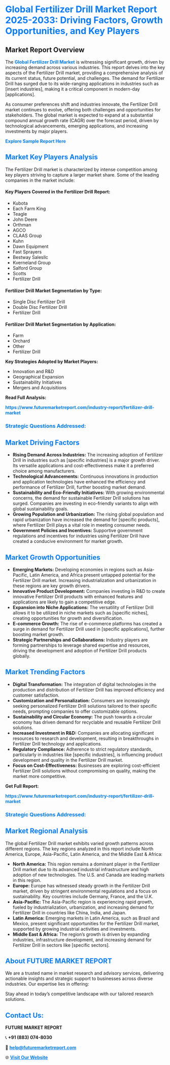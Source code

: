 <h1 style="color: #007BFF;">Global Fertilizer Drill Market Report 2025-2033: Driving Factors, Growth Opportunities, and Key Players</h1>

<section id="overview">
<h2>Market Report Overview</h2>
<p>The <a href="https://www.futuremarketreport.com/industry-report/fertilizer-drill-market" style="color: #007BFF; text-decoration: none;"><strong>Global Fertilizer Drill Market</strong></a> is witnessing significant growth, driven by increasing demand across various industries. This report delves into the key aspects of the Fertilizer Drill market, providing a comprehensive analysis of its current status, future potential, and challenges. The demand for Fertilizer Drill has surged due to its wide-ranging applications in industries such as [insert industries], making it a critical component in modern-day [applications].</p>
<p>As consumer preferences shift and industries innovate, the Fertilizer Drill market continues to evolve, offering both challenges and opportunities for stakeholders. The global market is expected to expand at a substantial compound annual growth rate (CAGR) over the forecast period, driven by technological advancements, emerging applications, and increasing investments by major players.</p>
</section>

<section id="overview">
<p><a href="https://www.futuremarketreport.com/request-sample/reportId=99707" style="color: #007BFF; text-decoration: none;"><strong>Explore Sample Report Here</strong></a></p>
</section>

<section id="key-players">
<h2 style="color: #007BFF;">Market Key Players Analysis</h2>
<p>The Fertilizer Drill market is characterized by intense competition among key players striving to capture a larger market share. Some of the leading companies in the market include:</p>
<h4>Key Players Covered in the Fertilizer Drill Report:</h4>
<ul><li>Kubota</li><li>Each Farm King</li><li>Teagle</li><li>John Deere</li><li>Orthman</li><li>AGCO</li><li>CLAAS Group</li><li>Kuhn</li><li>Dawn Equipment</li><li>Fast Sprayers</li><li>Bestway Salesllc</li><li>Kverneland Group</li><li>Salford Group</li><li>Scotts</li><li>Fertilizer Drill</li></ul>
<h4>Fertilizer Drill Market Segmentation by Type:</h4>
<ul><li>Single Disc Fertilizer Drill</li><li>Double Disc Fertilizer Drill</li><li>Fertilizer Drill</li></ul>

<h4>Fertilizer Drill Market Segmentation by Application:</h4>
<ul><li>Farm</li><li>Orchard</li><li>Other</li><li>Fertilizer Drill</li></ul>
<p><strong>Key Strategies Adopted by Market Players:</strong></p>
<ul>
<li>Innovation and R&D</li>
<li>Geographical Expansion</li>
<li>Sustainability Initiatives</li>
<li>Mergers and Acquisitions</li>
</ul>
</section>

<section>
<p><strong>Read Full Analysis: </strong></p><a href="https://www.futuremarketreport.com/industry-report/fertilizer-drill-market" style="color: #007BFF; text-decoration: none;"><strong>https://www.futuremarketreport.com/industry-report/fertilizer-drill-market</strong></a>
<h3 style="color: #007BFF;">Strategic Questions Addressed:</h3>
</section>

<section id="driving-factors">
<h2 style="color: #007BFF;">Market Driving Factors</h2>
<ul>
<li><strong>Rising Demand Across Industries:</strong> The increasing adoption of Fertilizer Drill in industries such as [specific industries] is a major growth driver. Its versatile applications and cost-effectiveness make it a preferred choice among manufacturers.</li>
<li><strong>Technological Advancements:</strong> Continuous innovations in production and application technologies have enhanced the efficiency and performance of Fertilizer Drill, further boosting market demand.</li>
<li><strong>Sustainability and Eco-Friendly Initiatives:</strong> With growing environmental concerns, the demand for sustainable Fertilizer Drill solutions has surged. Companies are investing in eco-friendly variants to align with global sustainability goals.</li>
<li><strong>Growing Population and Urbanization:</strong> The rising global population and rapid urbanization have increased the demand for [specific products], where Fertilizer Drill plays a vital role in meeting consumer needs.</li>
<li><strong>Government Policies and Incentives:</strong> Supportive government regulations and incentives for industries using Fertilizer Drill have created a conducive environment for market growth.</li>
</ul>
</section>

<section id="growth-opportunities">
<h2 style="color: #007BFF;">Market Growth Opportunities</h2>
<ul>
<li><strong>Emerging Markets:</strong> Developing economies in regions such as Asia-Pacific, Latin America, and Africa present untapped potential for the Fertilizer Drill market. Increasing industrialization and urbanization in these regions are key growth drivers.</li>
<li><strong>Innovative Product Development:</strong> Companies investing in R&D to create innovative Fertilizer Drill products with enhanced features and applications are likely to gain a competitive edge.</li>
<li><strong>Expansion into Niche Applications:</strong> The versatility of Fertilizer Drill allows it to be utilized in niche markets such as [specific niches], creating opportunities for growth and diversification.</li>
<li><strong>E-commerce Growth:</strong> The rise of e-commerce platforms has created a surge in demand for Fertilizer Drill used in [specific applications], further boosting market growth.</li>
<li><strong>Strategic Partnerships and Collaborations:</strong> Industry players are forming partnerships to leverage shared expertise and resources, driving the development and adoption of Fertilizer Drill products globally.</li>
</ul>
</section>

<section id="trending-factors">
<h2 style="color: #007BFF;">Market Trending Factors</h2>
<ul>
<li><strong>Digital Transformation:</strong> The integration of digital technologies in the production and distribution of Fertilizer Drill has improved efficiency and customer satisfaction.</li>
<li><strong>Customization and Personalization:</strong> Consumers are increasingly seeking personalized Fertilizer Drill solutions tailored to their specific needs, prompting companies to offer customizable options.</li>
<li><strong>Sustainability and Circular Economy:</strong> The push towards a circular economy has driven demand for recyclable and reusable Fertilizer Drill solutions.</li>
<li><strong>Increased Investment in R&D:</strong> Companies are allocating significant resources to research and development, resulting in breakthroughs in Fertilizer Drill technology and applications.</li>
<li><strong>Regulatory Compliance:</strong> Adherence to strict regulatory standards, particularly in industries like [specific industries], is influencing product development and quality in the Fertilizer Drill market.</li>
<li><strong>Focus on Cost-Effectiveness:</strong> Businesses are exploring cost-efficient Fertilizer Drill solutions without compromising on quality, making the market more competitive.</li>
</ul>
</section>

<section>
<p><strong>Get Full Report: </strong></p><a href="https://www.futuremarketreport.com/industry-report/fertilizer-drill-market" style="color: #007BFF; text-decoration: none;"><strong>https://www.futuremarketreport.com/industry-report/fertilizer-drill-market</strong></a>
<h3 style="color: #007BFF;">Strategic Questions Addressed:</h3>
</section>


<section id="regional-analysis">
<h2 style="color: #007BFF;">Market Regional Analysis</h2>
<p>The global Fertilizer Drill market exhibits varied growth patterns across different regions. The key regions analyzed in this report include North America, Europe, Asia-Pacific, Latin America, and the Middle East & Africa:</p>
<ul>
<li><strong>North America:</strong> This region remains a dominant player in the Fertilizer Drill market due to its advanced industrial infrastructure and high adoption of new technologies. The U.S. and Canada are leading markets in this region.</li>
<li><strong>Europe:</strong> Europe has witnessed steady growth in the Fertilizer Drill market, driven by stringent environmental regulations and a focus on sustainability. Key countries include Germany, France, and the U.K.</li>
<li><strong>Asia-Pacific:</strong> The Asia-Pacific region is experiencing rapid growth, fueled by industrialization, urbanization, and increasing demand for Fertilizer Drill in countries like China, India, and Japan.</li>
<li><strong>Latin America:</strong> Emerging markets in Latin America, such as Brazil and Mexico, present significant opportunities for the Fertilizer Drill market, supported by growing industrial activities and investments.</li>
<li><strong>Middle East & Africa:</strong> The region’s growth is driven by expanding industries, infrastructure development, and increasing demand for Fertilizer Drill in sectors like [specific sectors].</li>
</ul>
</section>

<footer>
<h2 style="color: #007BFF;">About FUTURE MARKET REPORT</h2>
<p>We are a trusted name in market research and advisory services, delivering actionable insights and strategic support to businesses across diverse industries. Our expertise lies in offering:</p>

<p>Stay ahead in today’s competitive landscape with our tailored research solutions.</p>

<h2 style="color: #007BFF;">Contact Us:</h2>
<p><strong>FUTURE MARKET REPORT</strong></p>
<p>📞 <strong>+91 (883) 074-8030</strong></p>
<p>📧 <strong><a href="mailto:help@futuremarketreport.com" style="color: #007BFF;">help@futuremarketreport.com</a></strong></p>
<p>🌐 <strong><a href="https://www.futuremarketreport.com/" style="color: #007BFF;">Visit Our Website</a></strong></p>
</footer>